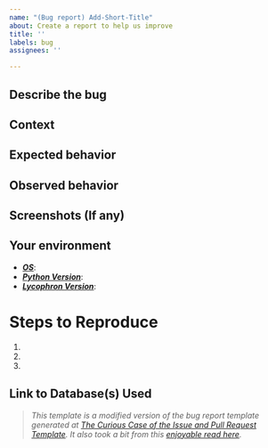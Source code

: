 ```yaml
---
name: "(Bug report) Add-Short-Title"
about: Create a report to help us improve
title: ''
labels: bug
assignees: ''

---
```


<!--- Please, provide a general summary of the request in the Title above -->

## Describe the bug
<!--- Provide a detailed description of the bug encountered -->



## Context
<!--- What were you trying to do? -->



## Expected behavior
<!--- What should have happen? -->



## Observed behavior
<!--- What actually happened? -->



## Screenshots (If any)
<!--- If you can provide screenshoots, please, do. It helps. A lot. -->



## Your environment
<!--- Include as many relevant details about the environment you experience the bug in -->

* **<u>*OS*</u>**:
* ***<u>Python Version</u>***:
* <u>***Lycophron Version***</u>:



# Steps to Reproduce
<!--- Please, provide a link to a screencast showing the steps that led to the bug or list a series of unambiguous steps to reproduce the problem -->

1. 
2. 
3. 



## Link to Database(s) Used
<!--- You probably were running this with a specific database. Please, provide the link below so I can have access to the same dataset. -->

<!--- Both Google Drive or Dropbox links are fine. Just make sure to make them shareable. -->


>*This template is a modified version of the bug report template generated at [The Curious Case of the Issue and Pull Request Template](https://www.talater.com/open-source-templates/#/). It also took a bit from this [enjoyable read here](https://medium.com/nyc-planning-digital/writing-a-proper-github-issue-97427d62a20f).*
